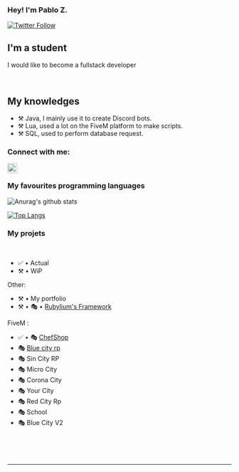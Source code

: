 ### Hey! I'm Pablo Z.

[![Twitter Follow](https://img.shields.io/twitter/follow/ChefFivem?color=1DA1F2&logo=twitter&style=for-the-badge)](https://twitter.com/ChefFivem)

## I'm a student
 
I would like to become a fullstack developer
  
<br />

## My knowledges

- ⚒️ Java, I mainly use it to create Discord bots.
- ⚒️ Lua, used a lot on the FiveM platform to make scripts.
- ⚒️ SQL, used to perform database request.

### Connect with me:

[<img align="left" alt="My discord" width="22px" src="https://cdn.jsdelivr.net/npm/simple-icons@v3/icons/discord.svg" />][discord]

<br />

### My favourites programming languages


![Anurag's github stats](https://github-readme-stats.vercel.app/api?username=ChefFivem&count_private=true&show_icons=true?theme=buefy)
<br />

[![Top Langs](https://github-readme-stats.vercel.app/api/top-langs/?username=ChefFivem)](https://github.com/anuraghazra/github-readme-stats)

### My projets

<br />

<!--START_SECTION:activity-->
- ✅ • Actual
- ⚒️ • WiP

Other:
- ⚒️ • My portfolio
- ⚒️ • 🎭 • [Rubylium's Framework](https://github.com/Rubylium/rFw)

FiveM :
- ✅ • 🎭 [ChefShop](https://www.chefshop5m.fr/)
- 🎭 [Blue city rp](https://www.chefshop5m.fr/blue.html/) 
- 🎭 Sin City RP
- 🎭 Micro City
- 🎭 Corona City
- 🎭 Your City
- 🎭 Red City Rp
- 🎭 School
- 🎭 Blue City V2

<!--END_SECTION:activity-->


<br />

<br />
<br />

---

[discord]: https://discord.gg/QwpvYAM

